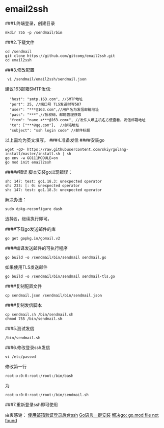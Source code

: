 # email2ssh
###1.终端登录，创建目录

```
mkdir 755 -p /sendmail/bin
```
###2.下载文件
```
cd /sendmail
git clone https://github.com/gitcomy/email2ssh.git
cd email2ssh
```
###3.修改配置
```
 vi /sendmail/email2ssh/sendmail.json
```
建议163邮箱SMTP发信:
```
  "host": "smtp.163.com", //SMTP地址
  "port": 25, //端口号 TLS发送时写587
  "user": "***@163.com",//用户名为发信邮箱地址
  "pass": "***",//授权码，邮箱管理获取
  "from": "name <***@163.com>", //发件人填主机名方便查看，发信邮箱地址
  "to": ["***@qq.com"],  //邮箱地址
  "subject": "ssh login code" //邮件标题
```
以上需均为英文填写。
###4.准备发信
####安装go
```
wget -qO- https://raw.githubusercontent.com/skiy/golang-install/master/install.sh | sh
go env -w GO111MODULE=on
go mod init email2ssh
```
#####错误
脚本安装go出现错误：
```
sh: 147: test: go1.18.3: unexpected operator
sh: 233: [: 0: unexpected operator
sh: 147: test: go1.18.3: unexpected operator
```
解决办法：
```
sudo dpkg-reconfigure dash
```
选择`否`，继续执行即可。

####下载go发送邮件的库
```
go get gopkg.in/gomail.v2
```
####编译发送邮件的可执行程序
```
go build -o /sendmail/bin/sendmail sendmail.go
```
如果使用TLS发送邮件
```
go build -o /sendmail/bin/sendmail sendmail-tls.go
```
####复制配置文件
```
cp sendmail.json /sendmail/bin/sendmail.json
```
####复制发信脚本
```
cp sendmail.sh /bin/sendmail.sh
chmod 755 /bin/sendmail.sh
```
###5.测试发信
```
/bin/sendmail.sh
```
###6.修改登录ssh发信
```
vi /etc/passwd
```
修改第一行
```
root:x:0:0:root:/root:/bin/bash
```
为
```
root:x:0:0:root:/root:/bin/sendmail.sh
```
###7.重新登录ssh即可使用


由衷感谢：
[使用邮箱验证登录后台ssh][1]
[Go语言一键安装][2]
[解决go: go.mod file not found][3]


  [1]: https://www.cnblogs.com/janbar/p/13977377.html
  [2]: https://github.com/jetsung/golang-install
  [3]: https://blog.csdn.net/longgeaisisi/article/details/121288696
